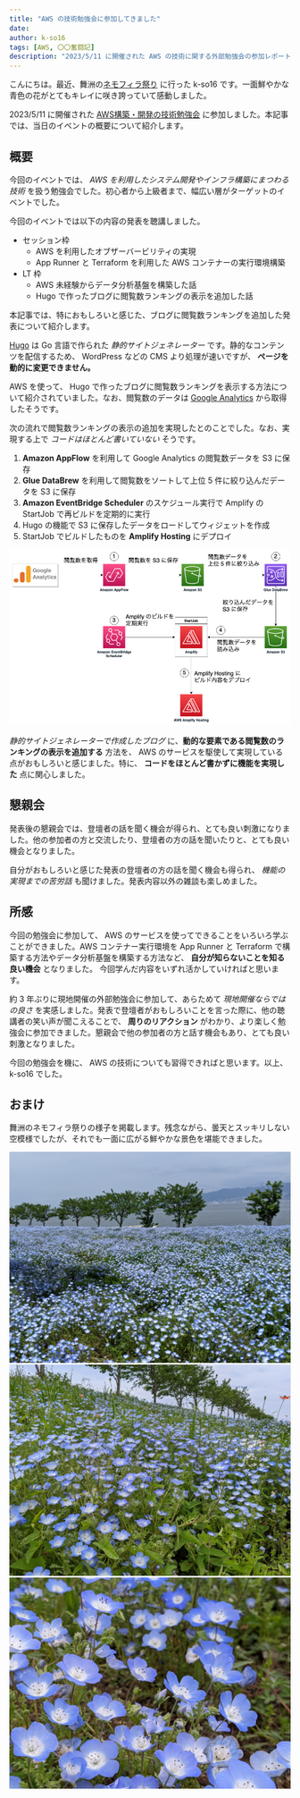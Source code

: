 ```yaml
---
title: "AWS の技術勉強会に参加してきました"
date: 
author: k-so16
tags: [AWS, 〇〇奮闘記]
description: "2023/5/11 に開催された AWS の技術に関する外部勉強会の参加レポートです。"
---
```


こんにちは。最近、舞洲の[ネモフィラ祭り](https://seasidepark.maishima.com/nemophila/) に行った k-so16 です。一面鮮やかな青色の花がとてもキレイに咲き誇っていて感動しました。

2023/5/11 に開催された [AWS構築・開発の技術勉強会](https://beyondjapan.connpass.com/event/280427/) に参加しました。本記事では、当日のイベントの概要について紹介します。

## 概要

今回のイベントでは、  *AWS を利用したシステム開発やインフラ構築にまつわる技術* を扱う勉強会でした。初心者から上級者まで、幅広い層がターゲットのイベントでした。

今回のイベントでは以下の内容の発表を聴講しました。

- セッション枠
    - AWS を利用したオブザーバービリティの実現
    - App Runner と Terraform を利用した AWS コンテナーの実行環境構築
- LT 枠
    - AWS 未経験からデータ分析基盤を構築した話
    - Hugo で作ったブログに閲覧数ランキングの表示を追加した話

本記事では、特におもしろいと感じた、ブログに閲覧数ランキングを追加した発表について紹介します。

[Hugo](https://gohugo.io/) は Go 言語で作られた *静的サイトジェネレーター* です。静的なコンテンツを配信するため、 WordPress などの CMS より処理が速いですが、 **ページを動的に変更できません。**

AWS を使って、 Hugo で作ったブログに閲覧数ランキングを表示する方法について紹介されていました。なお、閲覧数のデータは [Google Analytics](https://analytics.google.com/) から取得したそうです。

次の流れで閲覧数ランキングの表示の追加を実現したとのことでした。なお、実現する上で *コードはほとんど書いていない* そうです。

1. **Amazon AppFlow** を利用して Google Analytics の閲覧数データを S3 に保存
2. **Glue DataBrew** を利用して閲覧数をソートして上位 5 件に絞り込んだデータを S3 に保存
3. **Amazon EventBridge Scheduler** のスケジュール実行で Amplify の StartJob で再ビルドを定期的に実行
4. Hugo の機能で S3 に保存したデータをロードしてウィジェットを作成
5. StartJob でビルドしたものを **Amplify Hosting** にデプロイ

![ブログ閲覧数表示追加を実現するアーキテクチャ](images/blog-ranking-system-architecture.png)

*静的サイトジェネレーターで作成したブログ* に、**動的な要素である閲覧数のランキングの表示を追加する** 方法を、 AWS のサービスを駆使して実現している点がおもしろいと感じました。特に、 **コードをほとんど書かずに機能を実現した** 点に関心しました。

## 懇親会

発表後の懇親会では、登壇者の話を聞く機会が得られ、とても良い刺激になりました。他の参加者の方と交流したり、登壇者の方の話を聞いたりと、とても良い機会となりました。

自分がおもしろいと感じた発表の登壇者の方の話を聞く機会も得られ、 *機能の実現までの苦労話* も聞けました。発表内容以外の雑談も楽しめました。

## 所感

今回の勉強会に参加して、 AWS のサービスを使ってできることをいろいろ学ぶことができました。AWS コンテナー実行環境を App Runner と Terraform で構築する方法やデータ分析基盤を構築する方法など、 **自分が知らないことを知る良い機会** となりました。
今回学んだ内容をいずれ活かしていければと思います。

約 3 年ぶりに現地開催の外部勉強会に参加して、あらためて *現地開催ならではの良さ* を実感しました。発表で登壇者がおもしろいことを言った際に、他の聴講者の笑い声が聞こえることで、 **周りのリアクション** がわかり、より楽しく勉強会に参加できました。懇親会で他の参加者の方と話す機会もあり、とても良い刺激となりました。

今回の勉強会を機に、 AWS の技術についても習得できればと思います。以上、 k-so16 でした。

## おまけ

舞洲のネモフィラ祭りの様子を掲載します。残念ながら、曇天とスッキリしない空模様でしたが、それでも一面に広がる鮮やかな景色を堪能できました。

![一面に広がるネモフィラと海](./images/baby-blue-eyes-1.jpg)
![ネモフィラの丘](./images/baby-blue-eyes-2.jpg)
![近距離でも鮮やか](./images/baby-blue-eyes-3.jpg)
